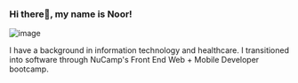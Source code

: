 ### Hi there👋, my name is Noor! 
![image](https://github.com/nuuradeen/nuuradeen/assets/97367734/5e466666-171d-4388-88cd-84de6659e7d2)

I have a background in information technology and healthcare. I transitioned into software through NuCamp's Front End Web + Mobile Developer bootcamp.



<!--
**nuuradeen/nuuradeen** is a ✨ _special_ ✨ repository because its `README.md` (this file) appears on your GitHub profile.

Here are some ideas to get you started:

- 🔭 I’m currently working on ...
- 🌱 I’m currently learning ...
- 👯 I’m looking to collaborate on ...
- 🤔 I’m looking for help with ...
- 💬 Ask me about ...
- 📫 How to reach me: ...
- 😄 Pronouns: ...
- ⚡ Fun fact: ...
-->
